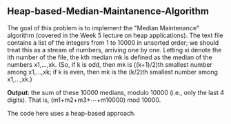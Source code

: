 **Heap-based-Median-Maintanence-Algorithm**
----------------------------------------------
The goal of this problem is to implement the "Median Maintenance"
algorithm (covered in the Week 5 lecture on heap applications). The text
file contains a list of the integers from 1 to 10000 in unsorted order;
we should treat this as a stream of numbers, arriving one by
one. Letting xi denote the ith number of the file, the kth median mk is
defined as the median of the numbers x1,…,xk. (So, if k is odd, then mk
is ((k+1)/2)th smallest number among x1,…,xk; if k is even, then mk is
the (k/2)th smallest number among x1,…,xk.)

**Output**: the sum of these 10000 medians, modulo 10000 (i.e., only the last 4
 digits). That is, (m1+m2+m3+⋯+m10000) mod 10000.
 
The code here uses a heap-based approach.
